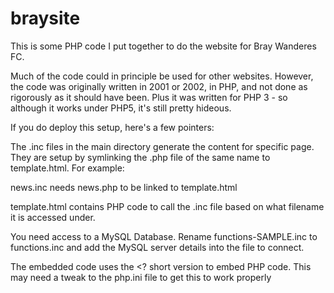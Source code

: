 # braysite

This is some PHP code I put together to do the website for Bray Wanderes FC.

Much of the code could in principle be used for other websites.   However, the code was originally written in 2001 or 2002, in
PHP, and not done as rigorously as it should have been.    Plus it was written for PHP 3 - so although it works under PHP5,
it's still pretty hideous.

If you do deploy this setup, here's a few pointers:

The .inc files in the main directory generate the content for specific page.   They are setup by symlinking the .php file of
the same name to template.html.   For example:

news.inc needs news.php to be linked to template.html

template.html contains PHP code to call the .inc file based on what filename it is accessed under.

You need access to a MySQL Database.    Rename functions-SAMPLE.inc to functions.inc and add the MySQL server details into the 
file to connect.

The embedded code uses the <? short version to embed PHP code.   This may need a tweak to the php.ini file to get this to 
work properly
